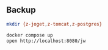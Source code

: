 ## Backup


```bash
mkdir {z-joget,z-tomcat,z-postgres}

docker compose up
open http://localhost:8080/jw
```